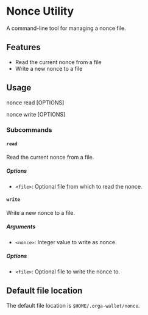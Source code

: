 # Nonce Utility

A command-line tool for managing a nonce file.

## Features

- Read the current nonce from a file
- Write a new nonce to a file

## Usage

nonce read [OPTIONS]

nonce write <nonce> [OPTIONS]

### Subcommands

#### `read`

Read the current nonce from a file.

##### Options

- `<file>`: Optional file from which to read the nonce.

#### `write`

Write a new nonce to a file.

##### Arguments

- `<nonce>`: Integer value to write as nonce.

##### Options

- `<file>`: Optional file to write the nonce to.

## Default file location

The default file location is `$HOME/.orga-wallet/nonce`.
